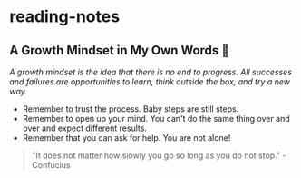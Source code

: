 # reading-notes

## **A Growth Mindset in My Own Words** 🦋

*A growth mindset is the idea that there is no end to progress. All successes and failures are opportunities to learn, think outside the box, and try a new way.*

- Remember to trust the process. Baby steps are still steps.
- Remember to open up your mind. You can't do the same thing over and over and expect different results.
- Remember that you can ask for help. You are not alone!

>"It does not matter how slowly you go so long as you do not stop." - Confucius
